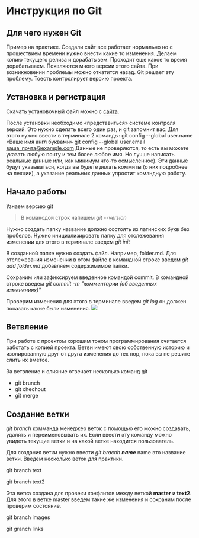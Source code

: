 # Инструкция по Git

## Для чего нужен Git
Пример на практике. Создали сайт все работает нормально но с прошествием времени нужно внести какие то изменения. Делаем копию текущего релиза и дорабатывем. Проходит еще какое то время дорабатываем. Появляются много версии этого сайта. При возникновении проблемы можно откатится назад. Git решает эту проблему. Тоесть контролирует версию проекта.

## Установка и регистрация
Скачать установочный файл можно с [сайта](https://git-scm.com/downloads).

После установки необходимо «представиться» системе контроля версий. Это нужно сделать всего один раз, и git запомнит вас. Для этого нужно ввести в терминале 2 команды:
git config --global user.name «Ваше имя англ буквами»
git config --global user.email ваша_почта@example.com
Данные не проверяются, то есть вы можете указать любую почту и тем более любое имя. Но лучше написать реальные данные или, как минимум что-то осмысленное). Эти данные будут указываться, когда вы будете делать коммиты (о них подробнее на лекции), а указание реальных данных упростит командную работу.

## Начало работы

Узнаем версию git
> В команодой строк напишем *git --version*

Нужно создать папку название должно состоять из латинских букв без пробелов. Нужно инициализировать папку для отслежевания изменении для этого в терминале введем *git init*

В созданной папке нужно создать файл. Например, folder.md. Для отслежевания изменении в отом файле в командной строке введем *git add folder.md* добавляем содержимимое папки.

Сохраним или зафиксируем введенное командой commit. В командной строке введем *git commit -m "комментарии (об введенных изменениях)"*

Проверим изменения для этого в терминале введем *git log* он должен показать какие были изменения.
![](gitLog.jpg)

## Ветвление
При работе с проектом хорошим тоном программирования считается работать с копией проекта. Ветви имеют свою собственную историю и изолированную друг от друга изменения до тех пор, пока вы не решите слить их вметсе.

За ветвление и слияние отвечает несколько команд git
* git brunch
* git chechout
* git merge

## Создание ветки

*git branch* комманда менеджер веток с помощью его можно создавать, удалять и переименовывать их. Если ввести эту команду можно увидеть текущие ветки и на какой ветке находится пользователь.

Для создания ветки нужно ввести *git bracnh **name*** name это название ветки.
Введем несколько веток для практики.

git branch text

git branch text2

Эта ветка создана для провеки конфлитов между веткой **master** и **text2**. Для этого в ветке master введем такие же изменения и сохраним после проверим состояние.

git branch images

git granсh links

